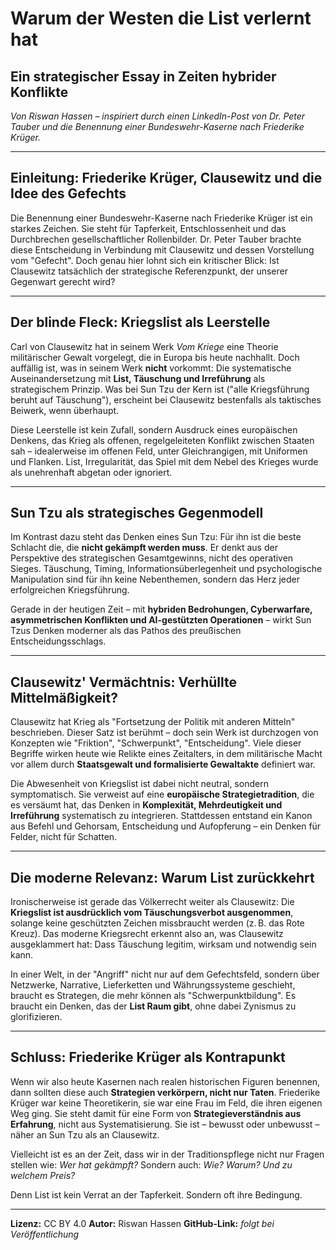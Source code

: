 # Warum der Westen die List verlernt hat

## Ein strategischer Essay in Zeiten hybrider Konflikte

*Von Riswan Hassen – inspiriert durch einen LinkedIn-Post von Dr. Peter Tauber und die Benennung einer Bundeswehr-Kaserne nach Friederike Krüger.*

---

## Einleitung: Friederike Krüger, Clausewitz und die Idee des Gefechts

Die Benennung einer Bundeswehr-Kaserne nach Friederike Krüger ist ein starkes Zeichen. Sie steht für Tapferkeit, Entschlossenheit und das Durchbrechen gesellschaftlicher Rollenbilder. Dr. Peter Tauber brachte diese Entscheidung in Verbindung mit Clausewitz und dessen Vorstellung vom "Gefecht". Doch genau hier lohnt sich ein kritischer Blick: Ist Clausewitz tatsächlich der strategische Referenzpunkt, der unserer Gegenwart gerecht wird?

---

## Der blinde Fleck: Kriegslist als Leerstelle

Carl von Clausewitz hat in seinem Werk *Vom Kriege* eine Theorie militärischer Gewalt vorgelegt, die in Europa bis heute nachhallt. Doch auffällig ist, was in seinem Werk **nicht** vorkommt: Die systematische Auseinandersetzung mit **List, Täuschung und Irreführung** als strategischem Prinzip. Was bei Sun Tzu der Kern ist ("alle Kriegsführung beruht auf Täuschung"), erscheint bei Clausewitz bestenfalls als taktisches Beiwerk, wenn überhaupt.

Diese Leerstelle ist kein Zufall, sondern Ausdruck eines europäischen Denkens, das Krieg als offenen, regelgeleiteten Konflikt zwischen Staaten sah – idealerweise im offenen Feld, unter Gleichrangigen, mit Uniformen und Flanken. List, Irregularität, das Spiel mit dem Nebel des Krieges wurde als unehrenhaft abgetan oder ignoriert.

---

## Sun Tzu als strategisches Gegenmodell

Im Kontrast dazu steht das Denken eines Sun Tzu: Für ihn ist die beste Schlacht die, die **nicht gekämpft werden muss**. Er denkt aus der Perspektive des strategischen Gesamtgewinns, nicht des operativen Sieges. Täuschung, Timing, Informationsüberlegenheit und psychologische Manipulation sind für ihn keine Nebenthemen, sondern das Herz jeder erfolgreichen Kriegsführung.

Gerade in der heutigen Zeit – mit **hybriden Bedrohungen, Cyberwarfare, asymmetrischen Konflikten und AI-gestützten Operationen** – wirkt Sun Tzus Denken moderner als das Pathos des preußischen Entscheidungsschlags.

---

## Clausewitz' Vermächtnis: Verhüllte Mittelmäßigkeit?

Clausewitz hat Krieg als "Fortsetzung der Politik mit anderen Mitteln" beschrieben. Dieser Satz ist berühmt – doch sein Werk ist durchzogen von Konzepten wie "Friktion", "Schwerpunkt", "Entscheidung". Viele dieser Begriffe wirken heute wie Relikte eines Zeitalters, in dem militärische Macht vor allem durch **Staatsgewalt und formalisierte Gewaltakte** definiert war.

Die Abwesenheit von Kriegslist ist dabei nicht neutral, sondern symptomatisch. Sie verweist auf eine **europäische Strategietradition**, die es versäumt hat, das Denken in **Komplexität, Mehrdeutigkeit und Irreführung** systematisch zu integrieren. Stattdessen entstand ein Kanon aus Befehl und Gehorsam, Entscheidung und Aufopferung – ein Denken für Felder, nicht für Schatten.

---

## Die moderne Relevanz: Warum List zurückkehrt

Ironischerweise ist gerade das Völkerrecht weiter als Clausewitz: Die **Kriegslist ist ausdrücklich vom Täuschungsverbot ausgenommen**, solange keine geschützten Zeichen missbraucht werden (z. B. das Rote Kreuz). Das moderne Kriegsrecht erkennt also an, was Clausewitz ausgeklammert hat: Dass Täuschung legitim, wirksam und notwendig sein kann.

In einer Welt, in der "Angriff" nicht nur auf dem Gefechtsfeld, sondern über Netzwerke, Narrative, Lieferketten und Währungssysteme geschieht, braucht es Strategen, die mehr können als "Schwerpunktbildung". Es braucht ein Denken, das der **List Raum gibt**, ohne dabei Zynismus zu glorifizieren.

---

## Schluss: Friederike Krüger als Kontrapunkt

Wenn wir also heute Kasernen nach realen historischen Figuren benennen, dann sollten diese auch **Strategien verkörpern, nicht nur Taten**. Friederike Krüger war keine Theoretikerin, sie war eine Frau im Feld, die ihren eigenen Weg ging. Sie steht damit für eine Form von **Strategieverständnis aus Erfahrung**, nicht aus Systematisierung. Sie ist – bewusst oder unbewusst – näher an Sun Tzu als an Clausewitz.

Vielleicht ist es an der Zeit, dass wir in der Traditionspflege nicht nur Fragen stellen wie: *Wer hat gekämpft?* Sondern auch: *Wie? Warum? Und zu welchem Preis?*

Denn List ist kein Verrat an der Tapferkeit. Sondern oft ihre Bedingung.

---

**Lizenz:** CC BY 4.0
**Autor:** Riswan Hassen
**GitHub-Link:** *folgt bei Veröffentlichung*
